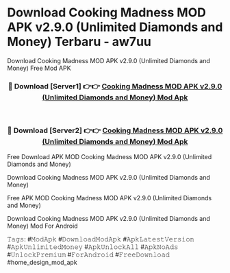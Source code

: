 # Download Cooking Madness MOD APK v2.9.0 (Unlimited Diamonds and Money) Terbaru - aw7uu
Download Cooking Madness MOD APK v2.9.0 (Unlimited Diamonds and Money) Free Mod APK

<div align="center">
<h3>🔴 Download [Server1] 👉👉 <a href="https://apk-comot.site?title=Cooking_Madness_MOD_APK_v2.9.0_(Unlimited_Diamonds_and_Money)">Cooking Madness MOD APK v2.9.0 (Unlimited Diamonds and Money) Mod Apk</a></h3><br>

<h3>🔴 Download [Server2] 👉👉 <a href="https://apk-comot.site?title=Cooking_Madness_MOD_APK_v2.9.0_(Unlimited_Diamonds_and_Money)">Cooking Madness MOD APK v2.9.0 (Unlimited Diamonds and Money) Mod Apk</a></h3>
</div>


Free Download APK MOD Cooking Madness MOD APK v2.9.0 (Unlimited Diamonds and Money)

Download Cooking Madness MOD APK v2.9.0 (Unlimited Diamonds and Money) 

Free APK MOD Cooking Madness MOD APK v2.9.0 (Unlimited Diamonds and Money) 

Download Cooking Madness MOD APK v2.9.0 (Unlimited Diamonds and Money) Mod For Android

𝚃𝚊𝚐𝚜: #𝙼𝚘𝚍𝙰𝚙𝚔 #𝙳𝚘𝚠𝚗𝚕𝚘𝚊𝚍𝙼𝚘𝚍𝙰𝚙𝚔 #𝙰𝚙𝚔𝙻𝚊𝚝𝚎𝚜𝚝𝚅𝚎𝚛𝚜𝚒𝚘𝚗 #𝙰𝚙𝚔𝚄𝚗𝚕𝚒𝚖𝚒𝚝𝚎𝚍𝙼𝚘𝚗𝚎𝚢 #𝙰𝚙𝚔𝚄𝚗𝚕𝚘𝚌𝚔𝙰𝚕𝚕 #𝙰𝚙𝚔𝙽𝚘𝙰𝚍𝚜 #𝚄𝚗𝚕𝚘𝚌𝚔𝙿𝚛𝚎𝚖𝚒𝚞𝚖 #𝙵𝚘𝚛𝙰𝚗𝚍𝚛𝚘𝚒𝚍 #𝙵𝚛𝚎𝚎𝙳𝚘𝚠𝚗𝚕𝚘𝚊𝚍 #home_design_mod_apk